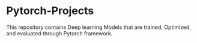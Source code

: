 # Pytorch-Projects
This repository contains Deep learning Models that are trained, Optimized, and evaluated through Pytorch framework.
